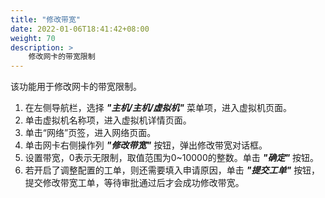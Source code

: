 ```yaml
---
title: "修改带宽"
date: 2022-01-06T18:41:42+08:00
weight: 70
description: >
    修改网卡的带宽限制
---
```



该功能用于修改网卡的带宽限制。

1. 在左侧导航栏，选择 **_"主机/主机/虚拟机"_** 菜单项，进入虚拟机页面。
2. 单击虚拟机名称项，进入虚拟机详情页面。
2. 单击“网络”页签，进入网络页面。
3. 单击网卡右侧操作列 **_"修改带宽"_** 按钮，弹出修改带宽对话框。
4. 设置带宽，0表示无限制，取值范围为0~10000的整数。单击 **_"确定"_** 按钮。
5. 若开启了调整配置的工单，则还需要填入申请原因，单击 **_"提交工单"_** 按钮，提交修改带宽工单，等待审批通过后才会成功修改带宽。